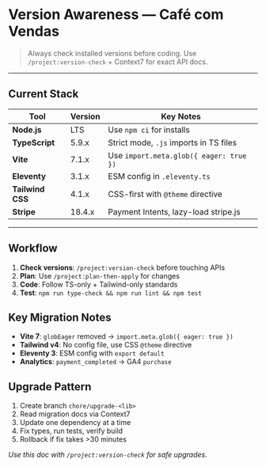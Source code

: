 # Version Awareness — Café com Vendas

> Always check installed versions before coding. Use `/project:version-check` + Context7 for exact API docs.

---

## Current Stack

| Tool | Version | Key Notes |
|------|---------|-----------|
| **Node.js** | LTS | Use `npm ci` for installs |
| **TypeScript** | 5.9.x | Strict mode, `.js` imports in TS files |
| **Vite** | 7.1.x | Use `import.meta.glob({ eager: true })` |
| **Eleventy** | 3.1.x | ESM config in `.eleventy.ts` |
| **Tailwind CSS** | 4.1.x | CSS-first with `@theme` directive |
| **Stripe** | 18.4.x | Payment Intents, lazy-load stripe.js |

---

## Workflow

1. **Check versions**: `/project:version-check` before touching APIs
2. **Plan**: Use `/project:plan-then-apply` for changes
3. **Code**: Follow TS-only + Tailwind-only standards
4. **Test**: `npm run type-check && npm run lint && npm test`

## Key Migration Notes

* **Vite 7**: `globEager` removed → `import.meta.glob({ eager: true })`
* **Tailwind v4**: No config file, use CSS `@theme` directive
* **Eleventy 3**: ESM config with `export default`
* **Analytics**: `payment_completed` → GA4 `purchase`

## Upgrade Pattern

1. Create branch `chore/upgrade-<lib>`
2. Read migration docs via Context7
3. Update one dependency at a time
4. Fix types, run tests, verify build
5. Rollback if fix takes >30 minutes

*Use this doc with `/project:version-check` for safe upgrades.*